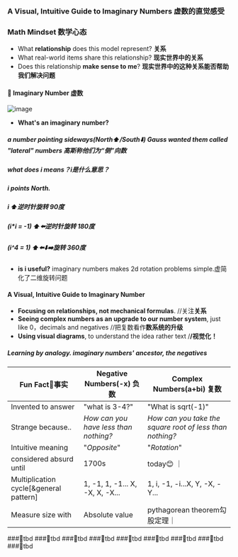 ### A Visual, Intuitive Guide to Imaginary Numbers 虚数的直觉感受
### Math Mindset 数学心态
- What **relationship** does this model represent? **关系**
- What real-world items share this relationship? **现实世界中的关系**
- Does this relationship **make sense to me**? **现实世界中的这种关系能否帮助我们解决问题**

####  🌰 Imaginary Number 虚数
![image](https://user-images.githubusercontent.com/31954987/196034995-c03ee2fe-5391-4f15-9b52-9c03cbb3257d.png)
- **What's an imaginary number?**
##### a number pointing sideways(North⬆️/South⬇️) Gauss wanted them called "lateral" numbers 高斯称他们为“侧”向数
##### what does i means？i是什么意思？
##### i points North. 
##### i ⬆️逆时针旋转 90度
##### (i*i = -1) ⬆️⬅️逆时针旋转 180度
##### (i^4 = 1) ⬆️⬅️⬇️➡️旋转 360度
- **is i useful?** imaginary numbers makes 2d rotation problems simple.虚简化了二维旋转问题

####  A Visual, Intuitive Guide to Imaginary Number
- **Focusing on relationships, not mechanical formulas**. //关注**关系**
- **Seeing complex numbers as an upgrade to our number system**, just like 0，decimals and negatives //把复数看作**数系统的升级**
- **Using visual diagrams**, to understand the idea rather text /**/视觉化！**
##### Learning by analogy. imaginary numbers' ancestor, the negatives

|Fun Fact🤔事实 |Negative Numbers(-x) 负数   |Complex Numbers(a+bi) 复数  |
|--------------|---------------------------|----------------------------|
|Invented to answer|"what is 3-4?"|"What is sqrt(-1)"                   |
|Strange because.. |_How can you have less than nothing?_|_How can you take the square root of less than nothing?_|
|Intuitive meaning |"_Opposite_"|"_Rotation_"|
|considered absurd until|1700s|today😊       ｜
|Multiplication cycle[&general pattern]|1, -1, 1, -1... X, -X, X, -X...|1, i, -1, -i...X, Y, -X, -Y...|
|Measure size with|Absolute value|pythagorean theorem勾股定理｜
###📌tbd
###📌tbd
###📌tbd
###📌tbd
###📌tbd
###📌tbd
###📌tbd
###📌tbd
###📌tbd



